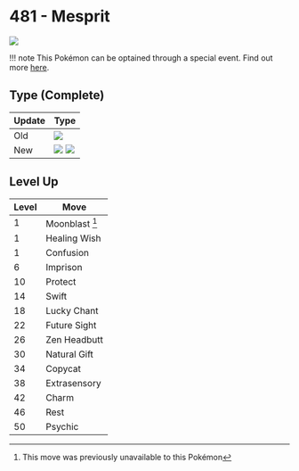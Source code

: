 # 481 - Mesprit
![][481]

!!! note
    This Pokémon can be optained through a special event. Find out more [here](../../special_events/#mesprit).

## Type (Complete)

Update | Type
---    | ---
Old    | ![][psychic]
New    | ![][psychic]  ![][fairy]

## Level Up

Level | Move
---   | ---
  1   | Moonblast [^1]
  1   | Healing Wish
  1   | Confusion
  6   | Imprison
 10   | Protect
 14   | Swift
 18   | Lucky Chant
 22   | Future Sight
 26   | Zen Headbutt
 30   | Natural Gift
 34   | Copycat
 38   | Extrasensory
 42   | Charm
 46   | Rest
 50   | Psychic




[^1]: This move was previously unavailable to this Pokémon

[481]: ../img/pokemon/481.png
[psychic]: ../img/types/psychic.png
[fairy]: ../img/types/fairy.png
